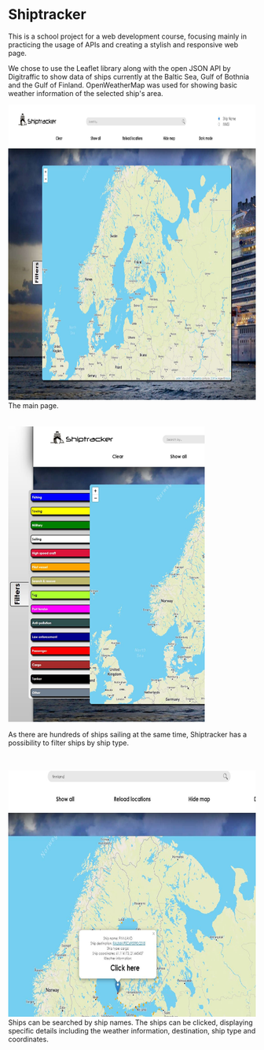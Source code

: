 # Shiptracker

This is a school project for a web development course, focusing mainly in practicing the usage of APIs and creating a stylish and responsive web page.

We chose to use the Leaflet library along with the open JSON API by Digitraffic to show data of ships currently at the Baltic Sea, Gulf of Bothnia and the Gulf of Finland. 
OpenWeatherMap was used for showing basic weather information of the selected ship's area.

  
   

<img src="https://github.com/AOskari/Shiptracker/blob/master/images/shiptracker1.1.JPG?raw=true" width="900" height="600">
The main page.
<br/>
<br/>
<br/>
<img src="https://github.com/AOskari/Shiptracker/blob/master/images/shiptracker1.2.JPG?raw=true" width="400" height="600"> 

As there are hundreds of ships sailing at the same time, Shiptracker has a possibility to filter ships by ship type.
<br/>
<br/>
<br/>


<img src="https://github.com/AOskari/Shiptracker/blob/master/images/shiptracker1.3.JPG?raw=true" width="700" height="500"> 
<br/>
Ships can be searched by ship names. The ships can be clicked, displaying specific details including the weather information, destination, ship type and coordinates.

